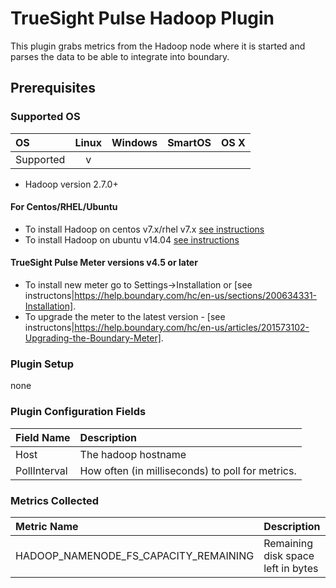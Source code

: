 # TrueSight Pulse Hadoop Plugin

This plugin grabs metrics from the Hadoop node where it is started and parses the data to be able to integrate into boundary. 

## Prerequisites

### Supported OS

|     OS    | Linux | Windows | SmartOS | OS X |
|:----------|:-----:|:-------:|:-------:|:----:|
| Supported |   v   |         |         |      |

- Hadoop version 2.7.0+

#### For Centos/RHEL/Ubuntu

- To install Hadoop on centos v7.x/rhel v7.x [see instructions](https://www.rdoproject.org/install/quickstart/)
- To install Hadoop on ubuntu v14.04 [see instructions](http://thepowerofdata.io/setting-up-a-apache-hadoop-2-7-single-node-on-ubuntu-14-04/)

#### TrueSight Pulse Meter versions v4.5 or later

- To install new meter go to Settings->Installation or [see instructons|https://help.boundary.com/hc/en-us/sections/200634331-Installation]. 
- To upgrade the meter to the latest version - [see instructons|https://help.boundary.com/hc/en-us/articles/201573102-Upgrading-the-Boundary-Meter].


### Plugin Setup

none

     
### Plugin Configuration Fields


|Field Name      |Description                                                             |
|:---------------|:-----------------------------------------------------------------------|
|Host            |The hadoop hostname                  |
|PollInterval    |How often (in milliseconds) to poll for metrics.                                       |

### Metrics Collected


|Metric Name                                    |Description                                                                |
|:-----------------------                       |:--------------------------------------------------------------------------|
|HADOOP_NAMENODE_FS_CAPACITY_REMAINING          |Remaining disk space left in bytes                                         |
